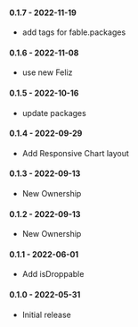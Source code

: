 #### 0.1.7 - 2022-11-19
* add tags for fable.packages
#### 0.1.6 - 2022-11-08
* use new Feliz
#### 0.1.5 - 2022-10-16
* update packages
#### 0.1.4 - 2022-09-29
* Add Responsive Chart layout
#### 0.1.3 - 2022-09-13
* New Ownership
#### 0.1.2 - 2022-09-13
* New Ownership
#### 0.1.1 - 2022-06-01
* Add isDroppable
#### 0.1.0 - 2022-05-31
* Initial release